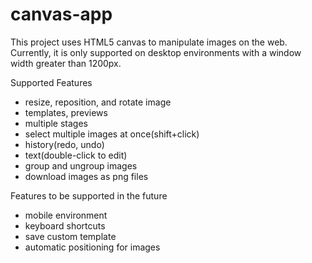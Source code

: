 # canvas-app

This project uses HTML5 canvas to manipulate images on the web.  
Currently, it is only supported on desktop environments with a window width greater than 1200px.

Supported Features

- resize, reposition, and rotate image
- templates, previews
- multiple stages
- select multiple images at once(shift+click)
- history(redo, undo)
- text(double-click to edit)
- group and ungroup images
- download images as png files

Features to be supported in the future

- mobile environment
- keyboard shortcuts
- save custom template
- automatic positioning for images

